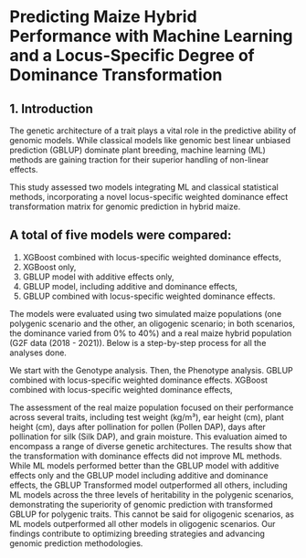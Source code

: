 # Predicting Maize Hybrid Performance with Machine Learning and a Locus-Specific Degree of Dominance Transformation

## 1. Introduction

The genetic architecture of a trait plays a vital role in the predictive ability of genomic models. While classical models like genomic best linear unbiased prediction (GBLUP) dominate plant breeding, machine learning (ML) methods are gaining traction for their superior handling of non-linear effects.

This study assessed two models integrating ML and classical statistical methods, incorporating a novel locus-specific weighted dominance effect transformation matrix for genomic prediction in hybrid maize.

## A total of five models were compared: 
1. XGBoost combined with locus-specific weighted dominance effects, 
2. XGBoost only, 
3. GBLUP model with additive effects only, 
4. GBLUP model, including additive and dominance effects, 
5. GBLUP combined with locus-specific weighted dominance effects.

The models were evaluated using two simulated maize populations (one polygenic scenario and the other, an oligogenic scenario; in both scenarios, the dominance varied from 0% to 40%) and a real maize hybrid population (G2F data (2018 - 2021)). Below is a step-by-step process for all the analyses done.

We start with the Genotype analysis.
Then, the Phenotype analysis.
GBLUP combined with locus-specific weighted dominance effects.
XGBoost combined with locus-specific weighted dominance effects,

The assessment of the real maize population focused on their performance across several traits, including test weight (kg/m³), ear height (cm), plant height (cm), days after pollination for pollen (Pollen DAP), days after pollination for silk (Silk DAP), and grain moisture. This evaluation aimed to encompass a range of diverse genetic architectures. The results show that the transformation with dominance effects did not improve ML methods. While ML models performed better than the GBLUP model with additive effects only and the GBLUP model including additive and dominance effects, the GBLUP Transformed model outperformed all others, including ML models across the three levels of heritability in the polygenic scenarios, demonstrating the superiority of genomic prediction with transformed GBLUP for polygenic traits. This cannot be said for oligogenic scenarios, as ML models outperformed all other models in oligogenic scenarios. Our findings contribute to optimizing breeding strategies and advancing genomic prediction methodologies.



